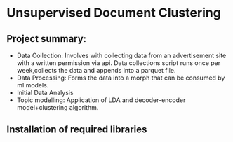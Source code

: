 # Unsupervised Document Clustering
## Project summary:
* Data Collection: Involves with collecting data from an advertisement site with a written permission via api.  Data collections script runs once per week,collects the data and appends into a parquet file. 
* Data Processing: Forms the data into a morph that can be consumed by ml models.
* Initial Data Analysis
* Topic modelling: Application of LDA and decoder-encoder model+clustering algorithm.
## Installation of required libraries
